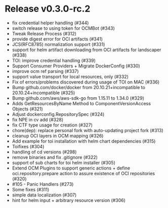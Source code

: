 # Release v0.3.0-rc.2

- fix credential helper handling (#344)
- switch release to using token for OCMBot (#343)
- Tweak Release Process (#312)
- provide digest error for OCI artifacts (#341)
- JCS(RFC8785) normalization support (#331)
- support for helm artifact downloading from OCI artifacts for landscaper (#338)
- TOI: improve credential handling (#339)
- Support Consumer Providers + Migrate DockerConfig (#330)
- improve ocm ref parsing (#337)
- support value transport for local resources, only (#332)
- Fix of errors/problems discovered during usage of TOI on MAC (#336)
- Bump github.com/docker/docker from 20.10.21+incompatible to 20.10.24+incompatible (#325)
- Bump github.com/aws/aws-sdk-go from 1.15.11 to 1.34.0 (#329)
- Adds GetResourcesByName Method to ComponentVersionAccess Objects (#321)
- Adjust dockerconfig.RepositorySpec  (#324)
- fix NPE in cv add (#328)
- fix CTF type usage for creation (#327)
- chore(dep): replace personal fork with auto-updating project fork (#313)
- cleanup OCI layers in OCM mapping (#326)
- Add example for toi installation with helm chart dependencies (#315)
- Toifixes (#304)
- handling of cd versions (#298)
- remove binaries and fix .gitignore (#322)
- support of sub charts for toi helm installer (#305)
- Extend OCM Plugins to support generic actions + define oci.repository.prepare action to assure existence of OCI repositories (#320)
- #<!---->105 - Panic Handlers (#273)
- Some fixes (#311)
- simple data localization (#307)
- hint for helm input + arbitrary resource version (#306)
